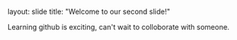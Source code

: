 layout: slide
title: "Welcome to our second slide!"


Learning github is exciting, can't wait to colloborate with someone. 
